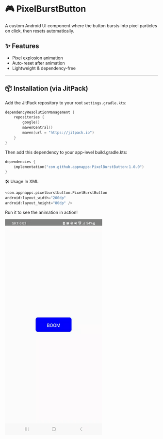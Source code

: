 # 🎮 PixelBurstButton

A custom Android UI component where the button bursts into pixel particles on click, then resets automatically.

## ✨ Features

- Pixel explosion animation
- Auto-reset after animation
- Lightweight & dependency-free


---

## 📦 Installation (via JitPack)

Add the JitPack repository to your root `settings.gradle.kts`:

```kotlin
dependencyResolutionManagement {
    repositories {
        google()
        mavenCentral()
        maven(url = "https://jitpack.io")
    }
}
```

Then add this dependency to your app-level build.gradle.kts:
```kotlin
dependencies {
    implementation("com.github.appnapps:PixelBurstButton:1.0.0")
}
```

🛠 Usage
In XML
```kotlin
<com.appnapps.pixelburstbutton.PixelBurstButton
android:layout_width="200dp"
android:layout_height="80dp" />

```


Run it to see the animation in action!

<img src="https://github.com/appnapps/PixelBurstButton/blob/main/docs/PixelBurstButton.gif" width="320"/>